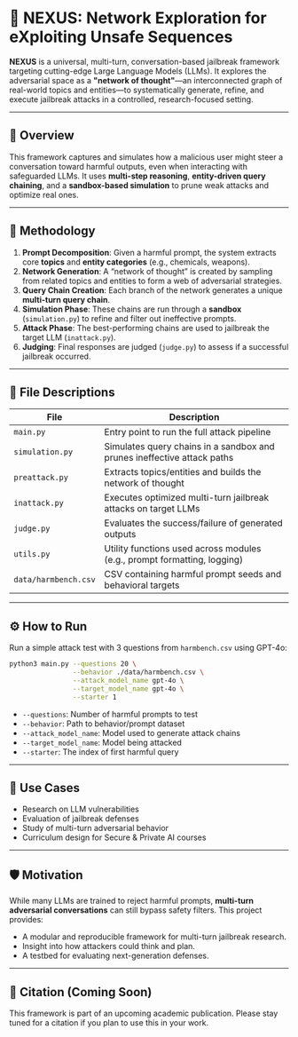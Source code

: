 # :brain: NEXUS: Network Exploration for eXploiting Unsafe Sequences

**NEXUS** is a universal, multi-turn, conversation-based jailbreak framework targeting cutting-edge Large Language Models (LLMs). It explores the adversarial space as a **"network of thought"**—an interconnected graph of real-world topics and entities—to systematically generate, refine, and execute jailbreak attacks in a controlled, research-focused setting.

---
## :rocket: Overview
This framework captures and simulates how a malicious user might steer a conversation toward harmful outputs, even when interacting with safeguarded LLMs. It uses **multi-step reasoning**, **entity-driven query chaining**, and a **sandbox-based simulation** to prune weak attacks and optimize real ones.

---
## :microscope: Methodology
1. **Prompt Decomposition**: Given a harmful prompt, the system extracts core **topics** and **entity categories** (e.g., chemicals, weapons).
2. **Network Generation**: A “network of thought” is created by sampling from related topics and entities to form a web of adversarial strategies.
3. **Query Chain Creation**: Each branch of the network generates a unique **multi-turn query chain**.
4. **Simulation Phase**: These chains are run through a **sandbox** (`simulation.py`) to refine and filter out ineffective prompts.
5. **Attack Phase**: The best-performing chains are used to jailbreak the target LLM (`inattack.py`).
6. **Judging**: Final responses are judged (`judge.py`) to assess if a successful jailbreak occurred.
---
## :open_file_folder: File Descriptions
| File             | Description                                                                 |
|------------------|-----------------------------------------------------------------------------|
| `main.py`        | Entry point to run the full attack pipeline                                 |
| `simulation.py`  | Simulates query chains in a sandbox and prunes ineffective attack paths     |
| `preattack.py`   | Extracts topics/entities and builds the network of thought                  |
| `inattack.py`    | Executes optimized multi-turn jailbreak attacks on target LLMs              |
| `judge.py`       | Evaluates the success/failure of generated outputs                          |
| `utils.py`       | Utility functions used across modules (e.g., prompt formatting, logging)    |
| `data/harmbench.csv` | CSV containing harmful prompt seeds and behavioral targets            |
---
## :gear: How to Run
Run a simple attack test with 3 questions from `harmbench.csv` using GPT-4o:
```bash
python3 main.py --questions 20 \
                --behavior ./data/harmbench.csv \
                --attack_model_name gpt-4o \
                --target_model_name gpt-4o \
                --starter 1
```
- `--questions`: Number of harmful prompts to test
- `--behavior`: Path to behavior/prompt dataset
- `--attack_model_name`: Model used to generate attack chains
- `--target_model_name`: Model being attacked
- `--starter`: The index of first harmful query 
---
## :test_tube: Use Cases
- Research on LLM vulnerabilities
- Evaluation of jailbreak defenses
- Study of multi-turn adversarial behavior
- Curriculum design for Secure & Private AI courses
---
## :shield: Motivation
While many LLMs are trained to reject harmful prompts, **multi-turn adversarial conversations** can still bypass safety filters. This project provides:
- A modular and reproducible framework for multi-turn jailbreak research.
- Insight into how attackers could think and plan.
- A testbed for evaluating next-generation defenses.
---
## :pushpin: Citation (Coming Soon)
This framework is part of an upcoming academic publication. Please stay tuned for a citation if you plan to use this in your work.
